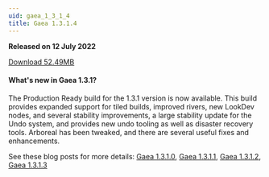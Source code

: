 ```yaml
---
uid: gaea_1_3_1_4
title: Gaea 1.3.1.4
---
```



**Released on 12 July 2022**

<a href="https://get.gaea.app/Release/Gaea-1.3.1.4.exe">Download 52.49MB</a> <br>


<div class="release-note">

#### What's new in Gaea 1.3.1?

The Production Ready build for the 1.3.1 version is now available. This build provides expanded support for tiled builds, improved rivers, new LookDev nodes, and several stability improvements, a large stability update for the Undo system, and provides new undo tooling as well as disaster recovery tools. Arboreal has been tweaked, and there are several useful fixes and enhancements.

See these blog posts for more details: [Gaea 1.3.1.0](https://blog.quadspinner.com/gaea-1-3-1-0-bleeding-edge/), [Gaea 1.3.1.1](https://blog.quadspinner.com/gaea-1-3-1-1-bleeding-edge/), [Gaea 1.3.1.2](https://blog.quadspinner.com/gaea-1-3-1-2-bleeding-edge/), [Gaea 1.3.1.3](https://blog.quadspinner.com/gaea-1-3-1-3-bleeding-edge/)


</div>
